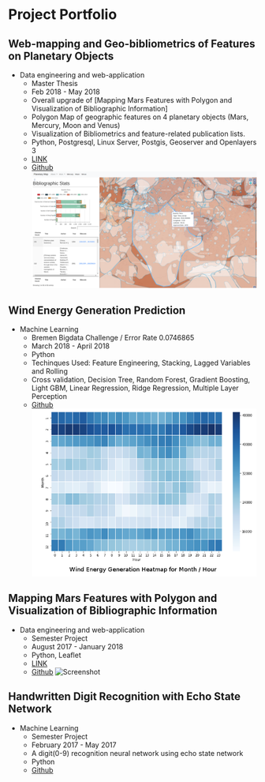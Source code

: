 # Project Portfolio

## Web-mapping and Geo-bibliometrics of Features on Planetary Objects  
* Data engineering and web-application 
  * Master Thesis
  * Feb 2018 - May 2018 
  * Overall upgrade of [Mapping Mars Features with Polygon and Visualization of Bibliographic Information]
  * Polygon Map of geographic features on 4 planetary objects (Mars, Mercury, Moon and Venus)
  * Visualization of Bibliometrics and feature-related publication lists.
  * Python, Postgresql, Linux Server, Postgis, Geoserver and Openlayers 3
  * [LINK](http://geometrics.jacobs-university.de)
  * [Github](https://github.com/shinjjo/Planet_Bibliographic_map)
 ![Screenshot](/image/geometrics.png)

## Wind Energy Generation Prediction
* Machine Learning
  * Bremen Bigdata Challenge / Error Rate 0.0746865
  * March 2018 - April 2018 
  * Python
  * Techinques Used: Feature Engineering, Stacking, Lagged Variables and Rolling 
  * Cross validation, Decision Tree, Random Forest, Gradient Boosting, Light GBM, Linear Regression, Ridge Regression, Multiple Layer Perception
  * [Github](https://github.com/shinjjo/energy_output_prediction)
![Screenshot](/image/wind.png)

## Mapping Mars Features with Polygon and Visualization of Bibliographic Information 
* Data engineering and web-application 
  * Semester Project
  * August 2017 - January 2018 
  * Python, Leaflet
  * [LINK](http://https://shinjjo.github.io/map.html)
  * [Github](https://github.com/shinjjo/Mars_polygon_coordinate)
![Screenshot](/image/mars.png)

## Handwritten Digit Recognition with Echo State Network 
* Machine Learning 
  * Semester Project
  * February 2017 - May 2017 
  * A digit(0-9) recognition neural network using echo state network
  * Python
  * [Github](https://github.com/shinjjo/Digit-Recognition_ESN)
